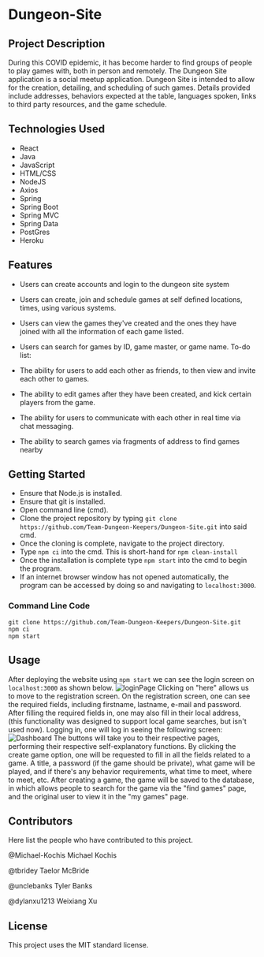 # Dungeon-Site

## Project Description
During this COVID epidemic, it has become harder to find groups of people to play games with, both in person and remotely. The Dungeon Site application is a social meetup application. Dungeon Site is intended to allow for the creation, detailing, and scheduling of such games. Details provided include addresses, behaviors expected at the table, languages spoken, links to third party resources, and the game schedule.

## Technologies Used
* React
* Java
* JavaScript
* HTML/CSS
* NodeJS
* Axios
* Spring 
* Spring Boot 
* Spring MVC 
* Spring Data 
* PostGres 
* Heroku
## Features
* Users can create accounts and login to the dungeon site system
* Users can create, join and schedule games at self defined locations, times, using various systems.
* Users can view the games they've created and the ones they have joined with all the information of each game listed.
* Users can search for games by ID, game master, or game name.
To-do list:

* The ability for users to add each other as friends, to then view and invite each other to games.
* The ability to edit games after they have been created, and kick certain players from the game.
* The ability for users to communicate with each other in real time via chat messaging.
* The ability to search games via fragments of address to find games nearby
## Getting Started
* Ensure that Node.js is installed.
* Ensure that git is installed.
* Open command line (cmd).
* Clone the project repository by typing ```git clone https://github.com/Team-Dungeon-Keepers/Dungeon-Site.git``` into said cmd.
* Once the cloning is complete, navigate to the project directory.
* Type ```npm ci``` into the cmd. This is short-hand for ```npm clean-install```
* Once the installation is complete type ```npm start``` into the cmd to begin the program.
* If an internet browser window has not opened automatically, the program can be accessed by doing so and navigating to ```localhost:3000```.
### Command Line Code
```
git clone https://github.com/Team-Dungeon-Keepers/Dungeon-Site.git
npm ci
npm start
```

## Usage
After deploying the website using ```npm start``` we can see the login screen on ```localhost:3000``` as shown below.
![loginPage](https://github.com/Team-Dungeon-Keepers/Dungeon-Site/blob/main/public/loginpage.png)
Clicking on "here" allows us to move to the registration screen. On the registration screen, one can see the required fields, 
including firstname, lastname, e-mail and password. After filling the required fields in, one may also fill in their local address,
(this functionality was designed to support local game searches, but isn't used now). Logging in, one will log in seeing the following screen:
![Dashboard](https://github.com/Team-Dungeon-Keepers/Dungeon-Site/blob/main/public/dashboard.png)
The buttons will take you to their respective pages, performing their respective self-explanatory functions.
By clicking the create game option, one will be requested to fill in all the fields related to a game.
A title, a password (if the game should be private), what game will be played, and if there's any behavior requirements, 
what time to meet, where to meet, etc. After creating a game, the game will be saved to the database, in which allows 
people to search for the game via the "find games" page, and the original user to view it in the "my games" page.

## Contributors
Here list the people who have contributed to this project. 

@Michael-Kochis
Michael Kochis

@tbridey
Taelor McBride

@unclebanks
Tyler Banks

@dylanxu1213
Weixiang Xu

## License
This project uses the MIT standard license.
